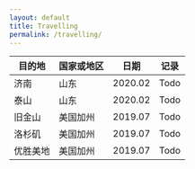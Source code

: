 ```yaml
---
layout: default
title: Travelling
permalink: /travelling/
---
```


|目的地|国家或地区|日期|记录|
|---|--|--|-----|
|济南|山东|2020.02|Todo|
|泰山|山东|2020.02|Todo|
|旧金山|美国加州|2019.07|Todo|
|洛杉矶|美国加州|2019.07|Todo|
|优胜美地|美国加州|2019.07|Todo|

